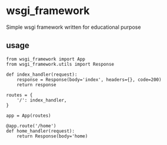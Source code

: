 # wsgi_framework

Simple wsgi framework written for educational purpose  

## usage

    from wsgi_framework import App
    from wsgi_framework.utils import Response
  
    def index_handler(request):
        response = Response(body='index', headers={}, code=200)
        return response

    routes = {
        '/': index_handler,
    }
  
    app = App(routes)

    @app.route('/home')
    def home_handler(request):
        return Response(body='home)